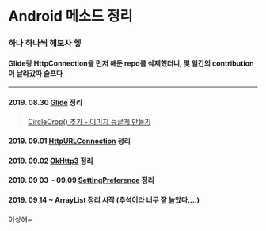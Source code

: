 # Android 메소드 정리

  ### 하나 하나씩 해보자 헿
  #### Glide랑 HttpConnection을 먼저 해둔 repo를 삭제했더니, 몇 일간의 contribution이 날라갔따 슬프다
***
#### 2019. 08.30 <a href="https://github.com/Uni-Stark/Android_method_make_up/tree/master/Glide" target="_blank">Glide</a> 정리
><a href="https://github.com/Uni-Stark/Android_method_make_up/tree/master/Glide/%EC%9D%B4%EB%AF%B8%EC%A7%80%EB%91%A5%EA%B8%80%EA%B2%8C%EB%A7%8C%EB%93%A4%EA%B8%B0" target="_blank">CircleCrop() 추가 - 이미지 둥글게 만들기</a>
#### 2019. 09.01 <a href="https://github.com/Uni-Stark/Android_method_make_up/tree/master/HTTPConnection" target="_blank"> HttpURLConnection</a> 정리
#### 2019. 09.02 <a href="https://github.com/Uni-Stark/Android_method_make_up/tree/master/OkHttp3" target="_blank"> OkHttp3</a> 정리
#### 2019. 09 03 ~ 09.09 <a href="https://github.com/Uni-Stark/Android_method_make_up/tree/master/SettingPreference" target="_blank"> SettingPreference</a> 정리
#### 2019. 09 14 ~ ArrayList 정리 시작 (추석이라 너무 잘 놀았다....)

이상해~